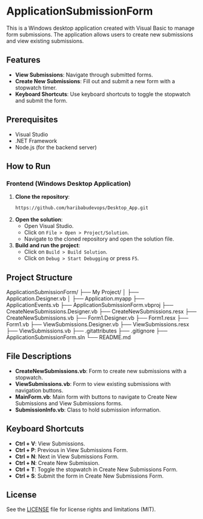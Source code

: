 # ApplicationSubmissionForm

This is a Windows desktop application created with Visual Basic to manage form submissions. The application allows users to create new submissions and view existing submissions.

## Features
- **View Submissions**: Navigate through submitted forms.
- **Create New Submissions**: Fill out and submit a new form with a stopwatch timer.
- **Keyboard Shortcuts**: Use keyboard shortcuts to toggle the stopwatch and submit the form.

## Prerequisites
- Visual Studio
- .NET Framework
- Node.js (for the backend server)

## How to Run

### Frontend (Windows Desktop Application)
1. **Clone the repository**:
    ```sh
    https://github.com/haribabudevops/Desktop_App.git
    ```
2. **Open the solution**:
    - Open Visual Studio.
    - Click on `File > Open > Project/Solution`.
    - Navigate to the cloned repository and open the solution file.
3. **Build and run the project**:
    - Click on `Build > Build Solution`.
    - Click on `Debug > Start Debugging` or press `F5`.

## Project Structure
ApplicationSubmissionForm/
├── My Project/
│ ├── Application.Designer.vb
│ ├── Application.myapp
├── ApplicationEvents.vb
├── ApplicationSubmissionForm.vbproj
├── CreateNewSubmissions.Designer.vb
├── CreateNewSubmissions.resx
├── CreateNewSubmissions.vb
├── Form1.Designer.vb
├── Form1.resx
├── Form1.vb
├── ViewSubmissions.Designer.vb
├── ViewSubmissions.resx
├── ViewSubmissions.vb
├── .gitattributes
├── .gitignore
├── ApplicationSubmissionForm.sln
└── README.md

## File Descriptions
- **CreateNewSubmissions.vb**: Form to create new submissions with a stopwatch.
- **ViewSubmissions.vb**: Form to view existing submissions with navigation buttons.
- **MainForm.vb**: Main form with buttons to navigate to Create New Submissions and View Submissions forms.
- **SubmissionInfo.vb**: Class to hold submission information.

## Keyboard Shortcuts
- **Ctrl + V**: View Submissions.
- **Ctrl + P**: Previous in View Submissions Form.
- **Ctrl + N**: Next in View Submissions Form.
- **Ctrl + N**: Create New Submission.
- **Ctrl + T**: Toggle the stopwatch in Create New Submissions Form.
- **Ctrl + S**: Submit the form in Create New Submissions Form.

## License
See the [LICENSE](LICENSE.md) file for license rights and limitations (MIT).
